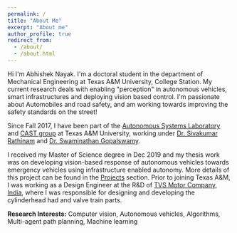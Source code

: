 ```yaml
---
permalink: /
title: "About Me"
excerpt: "About me"
author_profile: true
redirect_from: 
  - /about/
  - /about.html
---
```


Hi I'm Abhishek Nayak. I'm a doctoral student in the department of Mechanical Engineering at Texas A&M University, College Station. My current research deals with enabling "perception" in autonomous vehicles, smart infrastructures and deploying vision based control. I'm passionate about Automobiles and road safety, and am working towards improving the safety standards on the street!

Since Fall 2017, I have been part of the [Autonomous Systems Laboratory](https://autonomy.engr.tamu.edu/ "Autonomous Systems Laboratory") and [CAST group](https://cast.tamu.edu/ "CAST (Connected Autonomous Safe Transportation)") at Texas A&M University, working under [Dr. Sivakumar Rathinam](https://engineering.tamu.edu/mechanical/profiles/rathinam-sivakumar.html) and [Dr. Swaminathan Gopalswamy](https://engineering.tamu.edu/mechanical/profiles/gopalswamy-s.html).


I received my Master of Science degree in Dec 2019 and my thesis work was on developing vision-based response of autonomous vehicles towards emergency vehicles using infrastructure enabled autonomy. More details of this project can be found in the [Projects](https://nykabhishek.github.io/projects/ "Projects") section. Prior to joining Texas A&M, I was working as a Design Engineer at the R&D of [TVS Motor Company, India](https://www.tvsmotor.com/), where I was responsible for designing and developing the cylinderhead had and valve train parts.

**Research Interests:** Computer vision, Autonomous vehicles, Algorithms, Multi-agent path planning, Machine learning

<!-- My undergraduate degree was in Mechanical Engineering from the [National Institute of Technology Karnataka, Surathkal](https://www.nitk.ac.in/), from which I graduated in 2014. During my undergraduate program, I worked on developing a device to improve cornering stability of a powered two wheeler vehicle.  

---------------------------------------------------------------------------------------------------------------------------------------------------------------------------------------------------------------------

Abhishek Nayak is a doctoral student at ... He is passionate about road safety and doing his bit to improve the safety standards on the street.  
his research involves .. and  ... control. 

Research Interest
\bullet computer vision
auto
algo
mul
machine

To take a closer look at his research, 
how to control the resonse of an autonmous vehicles to an incoming emergency response vehicle.
what are the standards that lane detection

Abhishek enjoys soccer, cooking and hiking in his free time. He is involved with student organiza. Loves to etidkJxsKLDXJ. -->

